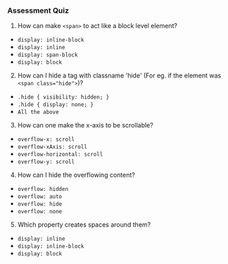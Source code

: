 ### Assessment Quiz

1. How can make `<span>` to act like a block level element?

- `display: inline-block`
- `display: inline`
- `display: span-block`
- `display: block` 

2. How can I hide a tag with classname 'hide' (For eg. if the element was `<span class="hide">`)?

- `.hide { visibility: hidden; }`
- `.hide { display: none; }`
- `All the above` 

3. How can one make the x-axis to be scrollable?

- `overflow-x: scroll` 
- `overflow-xAxis: scroll`
- `overflow-horizontal: scroll`
- `overflow-y: scroll`

4. How can I hide the overflowing content?

- `overflow: hidden` 
- `overflow: auto`
- `overflow: hide`
- `overflow: none`

5. Which property creates spaces around them?

- `display: inline`
- `display: inline-block` 
- `display: block`
